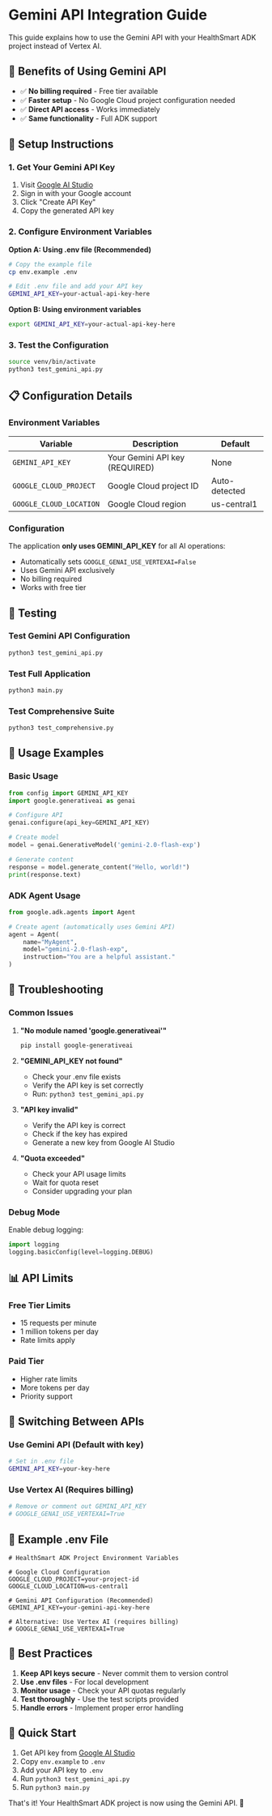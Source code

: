 # Gemini API Integration Guide

This guide explains how to use the Gemini API with your HealthSmart ADK project instead of Vertex AI.

## 🚀 Benefits of Using Gemini API

- ✅ **No billing required** - Free tier available
- ✅ **Faster setup** - No Google Cloud project configuration needed
- ✅ **Direct API access** - Works immediately
- ✅ **Same functionality** - Full ADK support

## 🔑 Setup Instructions

### 1. Get Your Gemini API Key

1. Visit [Google AI Studio](https://makersuite.google.com/app/apikey)
2. Sign in with your Google account
3. Click "Create API Key"
4. Copy the generated API key

### 2. Configure Environment Variables

**Option A: Using .env file (Recommended)**
```bash
# Copy the example file
cp env.example .env

# Edit .env file and add your API key
GEMINI_API_KEY=your-actual-api-key-here
```

**Option B: Using environment variables**
```bash
export GEMINI_API_KEY=your-actual-api-key-here
```

### 3. Test the Configuration

```bash
source venv/bin/activate
python3 test_gemini_api.py
```

## 📋 Configuration Details

### Environment Variables

| Variable | Description | Default |
|----------|-------------|---------|
| `GEMINI_API_KEY` | Your Gemini API key (REQUIRED) | None |
| `GOOGLE_CLOUD_PROJECT` | Google Cloud project ID | Auto-detected |
| `GOOGLE_CLOUD_LOCATION` | Google Cloud region | us-central1 |

### Configuration

The application **only uses GEMINI_API_KEY** for all AI operations:
- Automatically sets `GOOGLE_GENAI_USE_VERTEXAI=False`
- Uses Gemini API exclusively
- No billing required
- Works with free tier

## 🧪 Testing

### Test Gemini API Configuration
```bash
python3 test_gemini_api.py
```

### Test Full Application
```bash
python3 main.py
```

### Test Comprehensive Suite
```bash
python3 test_comprehensive.py
```

## 🔧 Usage Examples

### Basic Usage
```python
from config import GEMINI_API_KEY
import google.generativeai as genai

# Configure API
genai.configure(api_key=GEMINI_API_KEY)

# Create model
model = genai.GenerativeModel('gemini-2.0-flash-exp')

# Generate content
response = model.generate_content("Hello, world!")
print(response.text)
```

### ADK Agent Usage
```python
from google.adk.agents import Agent

# Create agent (automatically uses Gemini API)
agent = Agent(
    name="MyAgent",
    model="gemini-2.0-flash-exp",
    instruction="You are a helpful assistant."
)
```

## 🚨 Troubleshooting

### Common Issues

1. **"No module named 'google.generativeai'"**
   ```bash
   pip install google-generativeai
   ```

2. **"GEMINI_API_KEY not found"**
   - Check your .env file exists
   - Verify the API key is set correctly
   - Run: `python3 test_gemini_api.py`

3. **"API key invalid"**
   - Verify the API key is correct
   - Check if the key has expired
   - Generate a new key from Google AI Studio

4. **"Quota exceeded"**
   - Check your API usage limits
   - Wait for quota reset
   - Consider upgrading your plan

### Debug Mode

Enable debug logging:
```python
import logging
logging.basicConfig(level=logging.DEBUG)
```

## 📊 API Limits

### Free Tier Limits
- 15 requests per minute
- 1 million tokens per day
- Rate limits apply

### Paid Tier
- Higher rate limits
- More tokens per day
- Priority support

## 🔄 Switching Between APIs

### Use Gemini API (Default with key)
```bash
# Set in .env file
GEMINI_API_KEY=your-key-here
```

### Use Vertex AI (Requires billing)
```bash
# Remove or comment out GEMINI_API_KEY
# GOOGLE_GENAI_USE_VERTEXAI=True
```

## 📝 Example .env File

```env
# HealthSmart ADK Project Environment Variables

# Google Cloud Configuration
GOOGLE_CLOUD_PROJECT=your-project-id
GOOGLE_CLOUD_LOCATION=us-central1

# Gemini API Configuration (Recommended)
GEMINI_API_KEY=your-gemini-api-key-here

# Alternative: Use Vertex AI (requires billing)
# GOOGLE_GENAI_USE_VERTEXAI=True
```

## 🎯 Best Practices

1. **Keep API keys secure** - Never commit them to version control
2. **Use .env files** - For local development
3. **Monitor usage** - Check your API quotas regularly
4. **Test thoroughly** - Use the test scripts provided
5. **Handle errors** - Implement proper error handling

## 🚀 Quick Start

1. Get API key from [Google AI Studio](https://makersuite.google.com/app/apikey)
2. Copy `env.example` to `.env`
3. Add your API key to `.env`
4. Run `python3 test_gemini_api.py`
5. Run `python3 main.py`

That's it! Your HealthSmart ADK project is now using the Gemini API. 🎉
